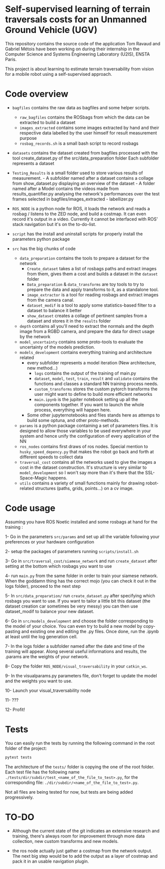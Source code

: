 # Self-supervised learning of terrain traversals costs for an Unmanned Ground Vehicle (UGV)
This repository contains the source code of the application Tom Ravaud and Gabriel Métois have been working on during their internship in the Computer Science and Systems Engineering Laboratory (U2IS), ENSTA Paris.

This project is about learning to estimate terrain traversability from vision for a mobile robot using a self-supervised approach.


# Code overview
- `bagfiles` contains the raw data as bagfiles and some helper scripts.
  - `raw_bagfiles` contains the ROSbags from which the data can be extracted to build a dataset
  - `images_extracted` contains some images extracted by hand and their respective data labelled by the user himself for result measurement purpose
  - `rosbag_records.sh` is a small bash script to record rosbags

- `datasets` contains the dataset created from bagfiles processed with the tool create_dataset.py of the src/data_preparation folder
              Each subfolder represents a dataset

- `Testing_Results` is a small folder used to store various results of measurement.
            - A subfolder named after a dataset contains a collage from show_dataset.py displaying an overview of the dataset
            - A folder named after a Model contains the videos made from results_quantifier.py analysing the network's performances over the test    frames selected in bagfiles/images_extracted
            - labellizer.py 

- `ROS_NODE` is a python node for ROS, it loads the network and reads a rosbag / listens to the ZED node, and build a costmap. It can even record    it's output in a video. Currently it cannot be interfaced with ROS' stack navigation but it's on the to-do-list.

- `script` has the install and uninstall scripts for properly install the parameters python package

- `src` has the big chunks of code
  - `data_preparation` contains the tools to prepare a dataset for the network
    - `Create_dataset` takes a list of rosbags paths and extract images from them, gives them a cost and builds a dataset in the `dataset` folder
    - `Data_preparation` & `data_transforms` are toy tools to try to prepare the data and apply transforms to it, as a standalone tool.
    - `image_extractor` is a tool for reading rosbags and extract images from the camera canal.
    - `dataset_modif` is a tool to apply some statistics-based filter to a dataset to balance it better
    - `show_dataset` creates a collage of pertinent samples from a dataset and stores it in the `results` folder
  - `depth` contains all you'll need to extract the normals and the depth image from a RGBD camera, and prepare the data for direct usage by the network
  - `model_uncertainty` contains some proto-tools to evaluate the uncertainty of the models prediction.
  - `models_development` contains everything training and architecture related
    - every subfolder represents a model iteration (New architecture, new method...)
      - `logs` contains the output of the training of main.py
      - `dataset`, `model`, `test`, `train`, `result` and `validate` contains the functions and classes a standard NN training process needs.
      - `custom_transforms` stores the custom pytorch transforms the user might want to define to build more efficient networks
      - `main.ipynb` is the jupiter notebook setting up all the components together. If you want to launch the whole process, everything will happen here.
    - Some other jupyternotebooks and files stands here as attemps to build some optuna, and other proto-methods.
  - `params` is a python package containing a set of parameters files. It is designed to allow those variables to be used everywhere in your system and hence unify the configuration of every application of the NN
  - `ros_nodes` contains first draws of ros nodes. Special mention to `husky_speed_depency.py` that makes the robot go back and forth at different speeds to collect data
  - `traversal_cost` contains all the networks used to give the images a cost in the dataset construction. It's structure is very similar to `model_development` so I won't say more than it's there that the SSL-Space-Magic happens.
  - `utils` contains a variety of small functions mainly for drawing robot-related structures (paths, grids, points...) on a cv image.


# Code usage
Assuming you have ROS Noetic installed and some rosbags at hand for the training :

1- Go in the parameters `src/params` and set up all the variable following your preferences or your hardware configuration

2- setup the packages of parameters running `scripts/install.sh`

3- Go in `src/traversal_cost/siamese_network` and run `create_dataset` after setting at the bottom which rosbags you want to use

4- run `main.py` from the same folder in order to train your siamese network. When the goddamn thing has the correct mojo (you can check it out in the logs folder), proceed to the next step

5- In `src/data_preparation/` run `create_dataset.py` after specifying which rosbags you want to use. If you want to tailor a little bit this dataset (the dataset creation car sometimes be very messy) you can then use dataset_modif to balance your new dataset.

6- Go in `src/models_development` and choose the folder corresponding to the model of your choice. You can even try to build a new model by copy-pasting and existing one and editing the .py files. Once done, run the .ipynb at least until the log generation cell.

7- In the logs folder a subfolder named after the date and time of the training will appear. Along several useful informations and results, the .params are the weights of your network.

8- Copy the folder `ROS_NODE/visual_traversability` in your `catkin_ws`.

9- In the visualparams.py parameters file, don't forget to update the model and the weights you want to use.

10- Launch your visual_traversability node

11- ???

12- Profit!

# Tests
You can easily run the tests by running the following command in the root folder of the project:
```sh
pytest tests
```

The architecture of the `tests/` folder is copying the one of the root folder. Each test file has the following name `./tests/dir/subdir/test_<name_of_the_file_to_test>.py`, for the corresponding file: `./dir/subdir/<name_of_the_file_to_test>.py`.

Not all files are being tested for now, but tests are being added progressively.

# TO-DO
- Although the current state of the git indicates an extensive research and training, there's always room for improvement through more data collection, new custom transforms and new models.

- the ros node actually just gather a costmap from the network output. The next big step would be to add the output as a layer of costmap and pack it in an usable navigation plugin.
